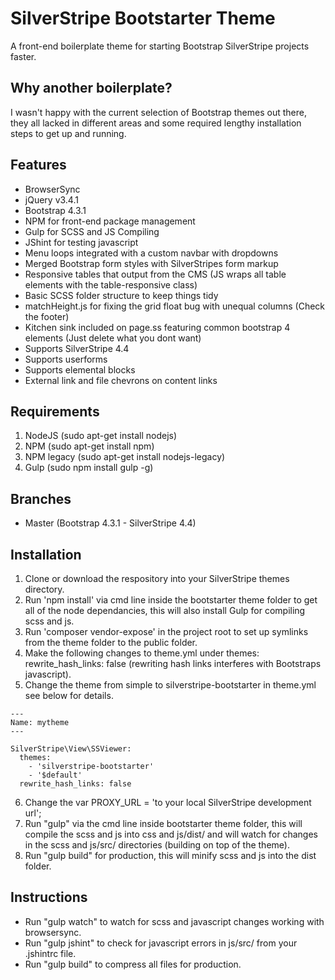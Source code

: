 # SilverStripe Bootstarter Theme
A front-end boilerplate theme for starting Bootstrap SilverStripe projects faster.

## Why another boilerplate?
I wasn't happy with the current selection of Bootstrap themes out there, they all lacked in different areas and some required lengthy installation steps to get up and running.

## Features
- BrowserSync
- jQuery v3.4.1
- Bootstrap 4.3.1
- NPM for front-end package management
- Gulp for SCSS and JS Compiling
- JShint for testing javascript
- Menu loops integrated with a custom navbar with dropdowns
- Merged Bootstrap form styles with SilverStripes form markup
- Responsive tables that output from the CMS (JS wraps all table elements with the table-responsive class)
- Basic SCSS folder structure to keep things tidy
- matchHeight.js for fixing the grid float bug with unequal columns (Check the footer)
- Kitchen sink included on page.ss featuring common bootstrap 4 elements (Just delete what you dont want)
- Supports SilverStripe 4.4
- Supports userforms
- Supports elemental blocks
- External link and file chevrons on content links

## Requirements
1. NodeJS (sudo apt-get install nodejs)
2. NPM (sudo apt-get install npm)
3. NPM legacy (sudo apt-get install nodejs-legacy)
4. Gulp (sudo npm install gulp -g)

## Branches
- Master (Bootstrap 4.3.1 - SilverStripe 4.4)

## Installation
1. Clone or download the respository into your SilverStripe themes directory.
2. Run 'npm install' via cmd line inside the bootstarter theme folder to get all of the node dependancies, this will also install Gulp for compiling scss and js.
3. Run 'composer vendor-expose' in the project root to set up symlinks from the theme folder to the public folder.
4. Make the following changes to theme.yml under themes: rewrite_hash_links: false (rewriting hash links interferes with Bootstraps javascript).
5. Change the theme from simple to silverstripe-bootstarter in theme.yml see below for details.

```
---
Name: mytheme
---

SilverStripe\View\SSViewer:
  themes:
    - 'silverstripe-bootstarter'
    - '$default'
  rewrite_hash_links: false
```

6. Change the var PROXY_URL = 'to your local SilverStripe development url';
7. Run "gulp" via the cmd line inside bootstarter theme folder, this will compile the scss and js into css and js/dist/ and will watch for changes in the scss and js/src/ directories (building on top of the theme).
8. Run "gulp build" for production, this will minify scss and js into the dist folder.

## Instructions
- Run "gulp watch" to watch for scss and javascript changes working with browsersync.
- Run "gulp jshint" to check for javascript errors in js/src/ from your .jshintrc file.
- Run "gulp build" to compress all files for production.
